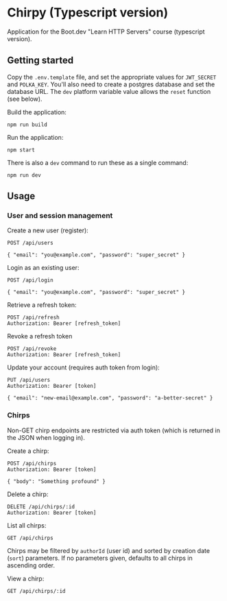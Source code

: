 # Chirpy (Typescript version)

Application for the Boot.dev "Learn HTTP Servers" course (typescript version).

## Getting started

Copy the `.env.template` file, and set the appropriate values for `JWT_SECRET`
and `POLKA_KEY`. You'll also need to create a postgres database and set the 
database URL. The `dev` platform variable value allows the `reset` function (see 
below).

Build the application:
```shell
npm run build
```

Run the application:
```shell
npm start
```

There is also a `dev` command to run these as a single command:
```shell
npm run dev
```

## Usage

### User and session management
Create a new user (register):
```http request
POST /api/users

{ "email": "you@example.com", "password": "super_secret" }
```

Login as an existing user:
```http request
POST /api/login

{ "email": "you@example.com", "password": "super_secret" }
```

Retrieve a refresh token:
```http request
POST /api/refresh
Authorization: Bearer [refresh_token]
```

Revoke a refresh token
```http request
POST /api/revoke
Authorization: Bearer [refresh_token]
```

Update your account (requires auth token from login):
```http request
PUT /api/users
Authorization: Bearer [token]

{ "email": "new-email@example.com", "password": "a-better-secret" }
```

### Chirps
Non-GET chirp endpoints are restricted via auth token (which is returned in the
JSON when logging in).

Create a chirp:
```http request
POST /api/chirps
Authorization: Bearer [token]

{ "body": "Something profound" }
```

Delete a chirp:
```http request
DELETE /api/chirps/:id
Authorization: Bearer [token]
```

List all chirps:
```http request
GET /api/chirps
```
Chirps may be filtered by `authorId` (user id) and sorted by creation date 
(`sort`) parameters. If no parameters given, defaults to all chirps in ascending
order.

View a chirp:
```http request
GET /api/chirps/:id
```
